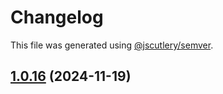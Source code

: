 # Changelog

This file was generated using [@jscutlery/semver](https://github.com/jscutlery/semver).

## [1.0.16](https://github.com/RedHatInsights/frontend-components/compare/@redhat-cloud-services/types-1.0.15...@redhat-cloud-services/types-1.0.16) (2024-11-19)

